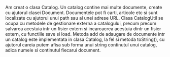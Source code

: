 Am creat o clasa Catalog. Un catalog contine mai multe documente, create cu ajutorul clasei Document. Documentele pot fi carti, articole etc si sunt localizate cu ajutorul unui path sau al unei adrese URL.
Clasa CatalogUtil se ocupa cu metodele de gestionare externa a catalogului, precum precum salvarea acestuia intr un fisier extern si incarcacrea acestuia dintr un fisier extern, cu functiile save si load.
Metoda add de adaugare de documente intr un catalog este implementata in clasa Catalog, la fel si metoda toString(), 
cu ajutorul careia putem afisa sub forma unui string continutul unui catalog, adica numele si continutul fiecarui document.

